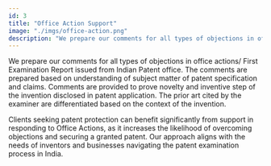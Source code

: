 ```yaml
---
id: 3 
title: "Office Action Support"
image: "./imgs/office-action.png"
description: "We prepare our comments for all types of objections in office actions/ First Examination Report issued from Indian Patent office. The comments are prepared based on understanding of subject matter of patent specification and claims."
---
```


We prepare our comments for all types of objections in office actions/ First Examination Report issued from Indian Patent office. The comments are prepared based on understanding of subject matter of patent specification and claims. Comments are provided to prove novelty and inventive step of the invention disclosed in patent application. The prior art cited by the examiner are differentiated based on the context of the invention.

Clients seeking patent protection can benefit significantly from support in responding to Office Actions, as it increases the likelihood of overcoming objections and securing a granted patent. Our approach aligns with the needs of inventors and businesses navigating the patent examination process in India.
